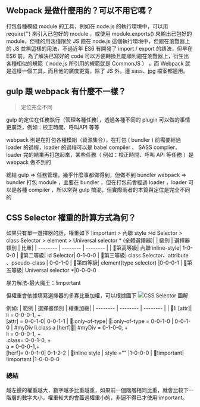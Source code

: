 ## Webpack 是做什麼用的？可以不用它嗎？
打包各種模組 module 的工具，例如在 node.js 的執行環境中，可以用 require('') 來引入已包好的 module ，或使用 module.exports() 來輸出已包好的 module，但樣的用法僅限於 JS 跑在 node.js 這個執行環境中，但跑在瀏覽器上的 JS 並無這樣的用法，不過近年 ES6 有開發了 import / export 的語法，但早在 ES6 前，為了解決已寫好的 code 可以方便轉換且能順利跑在瀏覽器上，衍生出各種相似的規範（ node.js 所引用的規範就是 CommonJS ） ，而 Webpack 就是這樣一個工具，而且他的廣度更寬，除了 JS 外，連 sass、jpg 檔案都適用。

## gulp 跟 webpack 有什麼不一樣？
>定位完全不同

gulp 的定位在任務執行（管理各種任務），透過各種不同的 plugin 可以做的事情更廣泛，例如：校正時間、呼叫API 等等

webpack 則是在打包各種模組（資源集合），在打包 ( bundler ) 前需要經過 loader 的過程，loader 的過程可以是 babel compiler 、 SASS complier，loader 完的結果再打包起來，某些任務（ 例如：校正時間、呼叫 API 等任務 ）是 webpack 做不到的

總結 
gulp => 任務管理，幾乎什麼事都做得到，但做不到 bundler
webpack => bundler 打包 module ，主要在 bundler ，但在打包前會經過 loader ，loader 可以是各種 compiler ，所以常與 gulp 搞混，但實際兩者的本質與定位是完全不同的

## CSS Selector 權重的計算方式為何？

如果只有單一選擇器的話，權重如下
!important > 內聯 style >id Selector > class Selector  > element > Universal selector * (全體選擇器)|
| 級別 | 選擇器類別 | 比重| 
| -------- | -------- | -------- | 
| 第高等級| 內聯 inline-style| 1-0-0-0
| 第二等級| id Selector| 0-1-0-0
| 第三等級| class Selector、attribute 、pseudo-class | 0-0-1-0
| 第四等級| element(type selector) |0-0-0-1 
| 第五等級| Universal selector *|0-0-0-0 

暴力解法-最大魔王：!important

但權重會依據填寫選擇器的多寡比重加權，可以根據圖下
![CSS Selector 圖解](https://muki.tw/wordpress/wp-content/uploads/2015/07/CSS-Specificity-full.png)

例如:
| 範例 | 選擇器類別 | 權重加總| 
| -------- | -------- | -------- | 
| li [attr]| li = 0-0-0-1, +<br>[attr] = 0-0-1-0| 0-0-1-1
| :only-of-type| :only-of-type = 0-0-1-0 |  0-0-1-0
| #myDiv li.class a [herf]| #myDiv = 0-1-0-0, +<br> li = 0-0-0-1, +<br>.class= 0-0-1-0, +<br> a = 0-0-0-1,+<br> [herf]= 0-0-1-0| 0-1-2-2
| inline style | style =""  |1-0-0-0 
| !important| !important |1-0-0-0-0

### 總結
越左邊的權重越大，數字越多比重越重，如果前一個階層相同比重，就會比較下一階層的數字大小，權重較大的會蓋過權重小的，非逼不得已才使用!important。